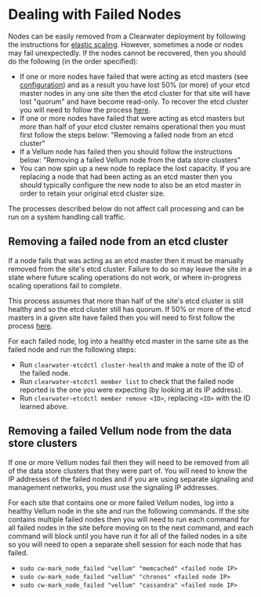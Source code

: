 # Dealing with Failed Nodes

Nodes can be easily removed from a Clearwater deployment by following the instructions for [elastic scaling](Clearwater_Elastic_Scaling.md). However, sometimes a node or nodes may fail unexpectedly. If the nodes cannot be recovered, then you should do the following (in the order specified):

* If one or more nodes have failed that were acting as etcd masters (see [configuration](Clearwater_Configuration_Options_Reference.md)) and as a result you have lost 50% (or more) of your etcd master nodes in any one site then the etcd cluster for that site will have lost "quorum" and have become read-only.  To recover the etcd cluster you will need to follow the process [here](Handling_Multiple_Failed_Nodes.md).
* If one or more nodes have failed that were acting as etcd masters but *more* than half of your etcd cluster remains operational then you must first follow the steps below: "Removing a failed node from an etcd cluster"
* If a Vellum node has failed then you should follow the instructions below: "Removing a failed Vellum node from the data store clusters"
* You can now spin up a new node to replace the lost capacity. If you are replacing a node that had been acting as an etcd master then you should typically configure the new node to also be an etcd master in order to retain your original etcd cluster size.

The processes described below do not affect call processing and can be run on a system handling call traffic.

## Removing a failed node from an etcd cluster

If a node fails that was acting as an etcd master then it must be manually removed from the site's etcd cluster. Failure to do so may leave the site in a state where future scaling operations do not work, or where in-progress scaling operations fail to complete.

This process assumes that more than half of the site's etcd cluster is still healthy and so the etcd cluster still has quorum. If 50% or more of the etcd masters in a given site have failed then you will need to first follow the process [here](Handling_Multiple_Failed_Nodes.md).

For each failed node, log into a healthy etcd master in the same site as the failed node and run the following steps:

* Run `clearwater-etcdctl cluster-health` and make a note of the ID of the failed node.
* Run `clearwater-etcdctl member list` to check that the failed node reported is the one you were expecting (by looking at its IP address).
* Run `clearwater-etcdctl member remove <ID>`, replacing `<ID>` with the ID learned above.

## Removing a failed Vellum node from the data store clusters

If one or more Vellum nodes fail then they will need to be removed from all of the data store clusters that they were part of. You will need to know the IP addresses of the failed nodes and if you are using separate signaling and management networks, you must use the signaling IP addresses.

For each site that contains one or more failed Vellum nodes, log into a healthy Vellum node in the site and run the following commands. If the site contains multiple failed nodes then you will need to run each command for all failed nodes in the site before moving on to the next command, and each command will block until you have run it for all of the failed nodes in a site so you will need to open a separate shell session for each node that has failed.

* `sudo cw-mark_node_failed "vellum" "memcached" <failed node IP>`
* `sudo cw-mark_node_failed "vellum" "chronos" <failed node IP>`
* `sudo cw-mark_node_failed "vellum" "cassandra" <failed node IP>`


